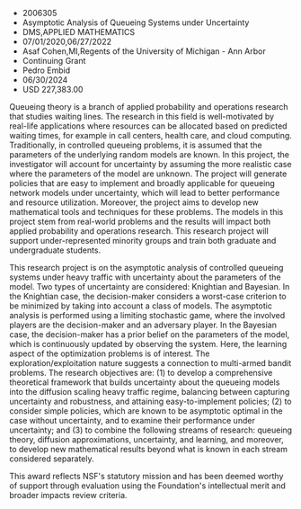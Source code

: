 
* 2006305
* Asymptotic Analysis of Queueing Systems under Uncertainty
* DMS,APPLIED MATHEMATICS
* 07/01/2020,06/27/2022
* Asaf Cohen,MI,Regents of the University of Michigan - Ann Arbor
* Continuing Grant
* Pedro Embid
* 06/30/2024
* USD 227,383.00

Queueing theory is a branch of applied probability and operations research that
studies waiting lines. The research in this field is well-motivated by real-life
applications where resources can be allocated based on predicted waiting times,
for example in call centers, health care, and cloud computing. Traditionally, in
controlled queueing problems, it is assumed that the parameters of the
underlying random models are known. In this project, the investigator will
account for uncertainty by assuming the more realistic case where the parameters
of the model are unknown. The project will generate policies that are easy to
implement and broadly applicable for queueing network models under uncertainty,
which will lead to better performance and resource utilization. Moreover, the
project aims to develop new mathematical tools and techniques for these
problems. The models in this project stem from real-world problems and the
results will impact both applied probability and operations research. This
research project will support under-represented minority groups and train both
graduate and undergraduate students.

This research project is on the asymptotic analysis of controlled queueing
systems under heavy traffic with uncertainty about the parameters of the model.
Two types of uncertainty are considered: Knightian and Bayesian. In the
Knightian case, the decision-maker considers a worst-case criterion to be
minimized by taking into account a class of models. The asymptotic analysis is
performed using a limiting stochastic game, where the involved players are the
decision-maker and an adversary player. In the Bayesian case, the decision-maker
has a prior belief on the parameters of the model, which is continuously updated
by observing the system. Here, the learning aspect of the optimization problems
is of interest. The exploration/exploitation nature suggests a connection to
multi-armed bandit problems. The research objectives are: (1) to develop a
comprehensive theoretical framework that builds uncertainty about the queueing
models into the diffusion scaling heavy traffic regime, balancing between
capturing uncertainty and robustness, and attaining easy-to-implement policies;
(2) to consider simple policies, which are known to be asymptotic optimal in the
case without uncertainty, and to examine their performance under uncertainty;
and (3) to combine the following streams of research: queueing theory, diffusion
approximations, uncertainty, and learning, and moreover, to develop new
mathematical results beyond what is known in each stream considered separately.

This award reflects NSF's statutory mission and has been deemed worthy of
support through evaluation using the Foundation's intellectual merit and broader
impacts review criteria.
